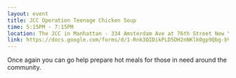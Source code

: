 ```yaml
---
layout: event
title: JCC Operation Teenage Chicken Soup
time: 5:15PM - 7:15PM
location: The JCC in Manhattan - 334 Amsterdam Ave at 76th Street New York, NY
link: https://docs.google.com/forms/d/1-Rnk3QIDikPLD5DH2nNKlk0gp9Qbg-bVuuZhX3D4lNw
---
```

Once again you can go help prepare hot meals for those in need around the community.
